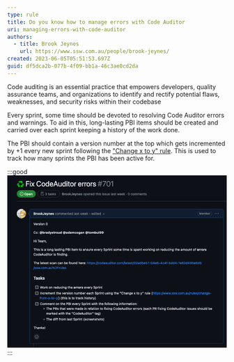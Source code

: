 ```yaml
---
type: rule
title: Do you know how to manage errors with Code Auditor
uri: managing-errors-with-code-auditor
authors:
  - title: Brook Jeynes
    url: https://www.ssw.com.au/people/brook-jeynes/
created: 2023-06-05T05:51:53.697Z
guid: df5dca2b-077b-4f09-bb1a-46c3ae0cd2da
---
```

Code auditing is an essential practice that empowers developers, quality assurance teams, and organizations to identify and rectify potential flaws, weaknesses, and security risks within their codebase

<!--endintro-->

Every sprint, some time should be devoted to resolving Code Auditor errors and warnings. To aid in this, long-lasting PBI items should be created and carried over each sprint keeping a history of the work done.

The PBI should contain a version number at the top which gets incremented by +1 every new sprint following the ["Change x to y" rule](https://www.ssw.com.au/rules/change-from-x-to-y/). This is used to track how many sprints the PBI has been active for.

:::good
![Figure: PBI to track Code Auditor errors](screenshot-2023-06-05-at-14.02.10.png)
:::